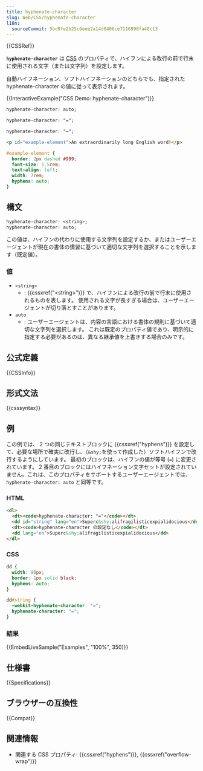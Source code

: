 ```yaml
---
title: hyphenate-character
slug: Web/CSS/hyphenate-character
l10n:
  sourceCommit: 5bd9fe2b25c6eee2a14d0406ce7116998fa48c13
---
```


{{CSSRef}}

**`hyphenate-character`** は [CSS](/ja/docs/Web/CSS) のプロパティで、ハイフンによる改行の前で行末に使用される文字（または文字列）を設定します。

自動ハイフネーション、ソフトハイフネーションのどちらでも、指定された hyphenate-character の値に従って表示されます。

{{InteractiveExample("CSS Demo: hyphenate-character")}}

```css interactive-example-choice
hyphenate-character: auto;
```

```css interactive-example-choice
hyphenate-character: "=";
```

```css interactive-example-choice
hyphenate-character: "—";
```

```html interactive-example
<p id="example-element">An extra­ordinarily long English word!</p>
```

```css interactive-example
#example-element {
  border: 2px dashed #999;
  font-size: 1.5rem;
  text-align: left;
  width: 7rem;
  hyphens: auto;
}
```

## 構文

```css
hyphenate-character: <string>;
hyphenate-character: auto;
```

この値は、ハイフンの代わりに使用する文字列を設定するか、またはユーザーエージェントが現在の書体の慣習に基づいて適切な文字列を選択することを示します（既定値）。

### 値

- `<string>`
  - : {{cssxref("&lt;string&gt;")}} で、ハイフンによる改行の前で行末に使用されるものを表します。
    使用される文字が長すぎる場合は、ユーザーエージェントが切り落とすことがあります。
- `auto`
  - : ユーザーエージェントは、内容の言語における書体の規則に基づいて適切な文字列を選択します。
    これは既定のプロパティ値であり、明示的に指定する必要があるのは、異なる継承値を上書きする場合のみです。

## 公式定義

{{CSSInfo}}

## 形式文法

{{csssyntax}}

## 例

この例では、 2 つの同じテキストブロックに {{cssxref("hyphens")}} を設定して、必要な場所で確実に改行し、（`&shy;`を使って作成した）ソフトハイフンで改行するようにしています。
最初のブロックは、ハイフンの値が等号 (`=`) に変更されています。
2 番目のブロックにはハイフネーション文字セットが設定されていません。これは、このプロパティをサポートするユーザーエージェントでは、 `hyphenate-character: auto` と同等です。

### HTML

```html live-sample___examples
<dl>
  <dt><code>hyphenate-character: "="</code></dt>
  <dd id="string" lang="en">Superc&shy;alifragilisticexpialidocious</dd>
  <dt><code>hyphenate-character の設定なし</code></dt>
  <dd lang="en">Superc&shy;alifragilisticexpialidocious</dd>
</dl>
```

### CSS

```css live-sample___examples
dd {
  width: 90px;
  border: 1px solid black;
  hyphens: auto;
}

dd#string {
  -webkit-hyphenate-character: "=";
  hyphenate-character: "=";
}
```

### 結果

{{EmbedLiveSample("Examples", "100%", 350)}}

## 仕様書

{{Specifications}}

## ブラウザーの互換性

{{Compat}}

## 関連情報

- 関連する CSS プロパティ: {{cssxref("hyphens")}}, {{cssxref("overflow-wrap")}}
